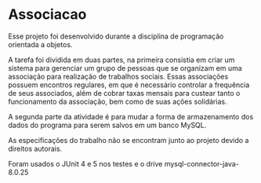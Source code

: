 # Associacao

Esse projeto foi desenvolvido durante a disciplina de programação orientada a objetos.<br />

A tarefa foi dividida em duas partes, na primeira consistia em criar um sistema para gerenciar um grupo de pessoas que se organizam em uma associação para realização de trabalhos sociais. Essas associações possuem encontros regulares, em que é necessário controlar a frequência de seus associados, além de cobrar taxas mensais para custear tanto o funcionamento da associação, bem como de suas ações solidárias.<br />

A segunda parte da atividade é para mudar a forma de armazenamento dos dados do programa para serem salvos em um banco MySQL.<br />


As especificações do trabalho não se encontram junto ao projeto devido a direitos autorais.<br />


Foram usados o JUnit 4 e 5 nos testes e o drive mysql-connector-java-8.0.25<br />
